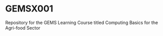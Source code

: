 # GEMSX001
Repository for the GEMS Learning Course titled Computing Basics for the Agri-food Sector
